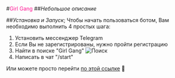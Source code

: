 #<span style="color:DeepPink">Girl Gang</span>
##*Небольшое описание* 


##*Установка и Запуск*;
Чтобы начать пользоваться ботом, Вам необходимо выполнить 4 простых шага:
1. Установить мессенджер Telegram
2. Если Вы не зарегистрированы, нужно пройти регистрацию
3. Найти в поиске "Girl Gang"
   ![Поиск](/AriGasper/Girl-Gang-Bot/blob/master/изображение_2023-12-19_045813435.png)
4. Написать в чат "/start"
   
Или можете просто перейти [по этой ссылке](https://t.me/Girl_Gang_Bot) :sparkling_heart:
